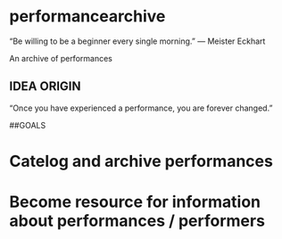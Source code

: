 performancearchive
==================

“Be willing to be a beginner every single morning.” 
― Meister Eckhart

An archive of performances

## IDEA ORIGIN

“Once you have experienced a performance, you are forever changed.”

##GOALS

# Catelog and archive performances
# Become resource for information about performances / performers




